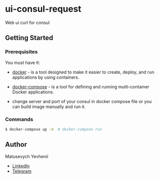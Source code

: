 # ui-consul-request
Web ui curl for consul

## Getting Started

### Prerequisites
You must have it:
* [docker](https://www.docker.com/) -  is a tool designed to make it easier to create, deploy, and run applications by using containers.
* [docker-compose](https://docs.docker.com/compose/) - is a tool for defining and running multi-container Docker applications.

* change server and port of your consul in docker compose file or you can build image manually and run it.

### Commands
```sh
$ docker-compose up -d  # docker-compose run
```

## Author
Matusevych Yevhenii 
* [LinkedIn](https://www.linkedin.com/in/ygritte/)
* [Telegram](https://t.me/YevheniiMatusevich)

